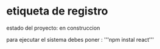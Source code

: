 <h1>etiqueta de registro</h1>

estado del proyecto: en construccion

para ejecutar el sistema debes poner :
'''npm instal react'''
